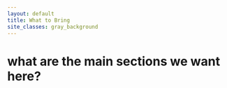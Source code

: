 ```yaml
---
layout: default
title: What to Bring
site_classes: gray_background
---
```


what are the main sections we want here?
========================================

